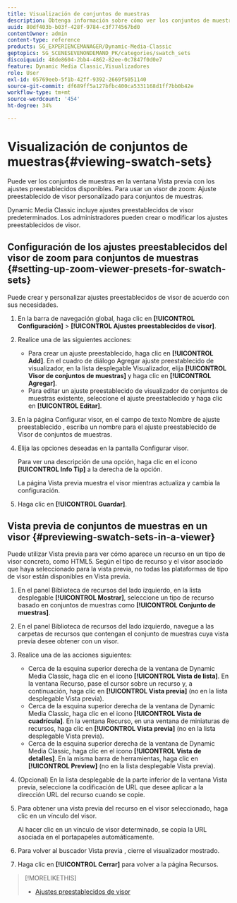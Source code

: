 ```yaml
---
title: Visualización de conjuntos de muestras
description: Obtenga información sobre cómo ver los conjuntos de muestras.
uuid: 80df403b-b03f-428f-9784-c3f774567bd0
contentOwner: admin
content-type: reference
products: SG_EXPERIENCEMANAGER/Dynamic-Media-Classic
geptopics: SG_SCENESEVENONDEMAND_PK/categories/swatch_sets
discoiquuid: 48de8604-2bb4-4862-82ee-0c7847f0d0e7
feature: Dynamic Media Classic,Visualizadores
role: User
exl-id: 05769eeb-5f1b-42ff-9392-2669f5051140
source-git-commit: df689ff5a127bfbc400ca5331168d1ff7bb0b42e
workflow-type: tm+mt
source-wordcount: '454'
ht-degree: 34%

---
```


# Visualización de conjuntos de muestras{#viewing-swatch-sets}

Puede ver los conjuntos de muestras en la ventana Vista previa con los ajustes preestablecidos disponibles. Para usar un visor de zoom: Ajuste preestablecido de visor personalizado para conjuntos de muestras.

Dynamic Media Classic incluye ajustes preestablecidos de visor predeterminados. Los administradores pueden crear o modificar los ajustes preestablecidos de visor.

## Configuración de los ajustes preestablecidos del visor de zoom para conjuntos de muestras {#setting-up-zoom-viewer-presets-for-swatch-sets}

Puede crear y personalizar ajustes preestablecidos de visor de acuerdo con sus necesidades.

1. En la barra de navegación global, haga clic en **[!UICONTROL Configuración]** > **[!UICONTROL Ajustes preestablecidos de visor]**.
1. Realice una de las siguientes acciones:

   * Para crear un ajuste preestablecido, haga clic en **[!UICONTROL Add]**. En el cuadro de diálogo Agregar ajuste preestablecido de visualizador, en la lista desplegable Visualizador, elija **[!UICONTROL Visor de conjuntos de muestras]** y haga clic en **[!UICONTROL Agregar]**.
   * Para editar un ajuste preestablecido de visualizador de conjuntos de muestras existente, seleccione el ajuste preestablecido y haga clic en **[!UICONTROL Editar]**.

1. En la página Configurar visor, en el campo de texto Nombre de ajuste preestablecido , escriba un nombre para el ajuste preestablecido de Visor de conjuntos de muestras.
1. Elija las opciones deseadas en la pantalla Configurar visor. 

   Para ver una descripción de una opción, haga clic en el icono **[!UICONTROL Info Tip]** a la derecha de la opción.

   La página Vista previa muestra el visor mientras actualiza y cambia la configuración.

1. Haga clic en **[!UICONTROL Guardar]**.

## Vista previa de conjuntos de muestras en un visor {#previewing-swatch-sets-in-a-viewer}

Puede utilizar Vista previa para ver cómo aparece un recurso en un tipo de visor concreto, como HTML5. Según el tipo de recurso y el visor asociado que haya seleccionado para la vista previa, no todas las plataformas de tipo de visor están disponibles en Vista previa.

1. En el panel Biblioteca de recursos del lado izquierdo, en la lista desplegable **[!UICONTROL Mostrar]**, seleccione un tipo de recurso basado en conjuntos de muestras como **[!UICONTROL Conjunto de muestras]**.
1. En el panel Biblioteca de recursos del lado izquierdo, navegue a las carpetas de recursos que contengan el conjunto de muestras cuya vista previa desee obtener con un visor.
1. Realice una de las acciones siguientes:

   * Cerca de la esquina superior derecha de la ventana de Dynamic Media Classic, haga clic en el icono **[!UICONTROL Vista de lista]**. En la ventana Recurso, pase el cursor sobre un recurso y, a continuación, haga clic en **[!UICONTROL Vista previa]** (no en la lista desplegable Vista previa).
   * Cerca de la esquina superior derecha de la ventana de Dynamic Media Classic, haga clic en el icono **[!UICONTROL Vista de cuadrícula]**. En la ventana Recurso, en una ventana de miniaturas de recursos, haga clic en **[!UICONTROL Vista previa]** (no en la lista desplegable Vista previa).
   * Cerca de la esquina superior derecha de la ventana de Dynamic Media Classic, haga clic en el icono **[!UICONTROL Vista de detalles]**. En la misma barra de herramientas, haga clic en **[!UICONTROL Preview]** (no en la lista desplegable Vista previa).

1. (Opcional) En la lista desplegable de la parte inferior de la ventana Vista previa, seleccione la codificación de URL que desee aplicar a la dirección URL del recurso cuando se copie.
1. Para obtener una vista previa del recurso en el visor seleccionado, haga clic en un vínculo del visor.

   Al hacer clic en un vínculo de visor determinado, se copia la URL asociada en el portapapeles automáticamente.

1. Para volver al buscador Vista previa , cierre el visualizador mostrado.
1. Haga clic en **[!UICONTROL Cerrar]** para volver a la página Recursos.

>[!MORELIKETHIS]
>
>* [Ajustes preestablecidos de visor](application-setup.md#viewer_presets)

